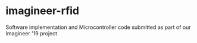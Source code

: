 # imagineer-rfid
Software implementation and Microcontroller code submitted as part of our Imagineer '19 project
